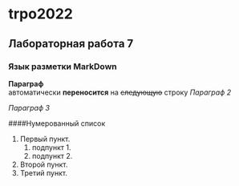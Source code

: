 trpo2022
============

Лабораторная работа 7
------------------------

### Язык разметки MarkDown

**Параграф**  
aвтоматически __переносится__ на ~~следующую~~ строку
*Параграф 2*

_Параграф 3_

####Нумерованный список

1. Первый пункт.
   1. подпункт 1.
   1. подпункт 2.
1. Второй пункт. 
1. Третий пункт.
